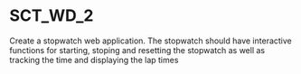 # SCT_WD_2
Create a stopwatch web application. The stopwatch should have interactive functions for starting, stoping and resetting the stopwatch as well as tracking the time and displaying the lap times
